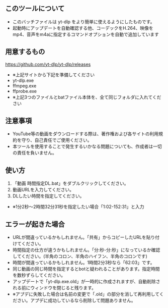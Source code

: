 ## このツールについて
- このバッチファイルは yt-dlp をより簡単に使えるようにしたものです。
- 起動時にアップデートを自動確認する他、コーデックをH.264、映像をmp4、音声をm4aに指定するコマンドオプションを自動で追加しています

## 用意するもの
https://github.com/yt-dlp/yt-dlp/releases
- ※上記サイトから下記を準備してください
- yt-dlp.exe
- ffmpeg.exe
- ffprobe.exe
- ※上記3つのファイルとbatファイル本体を、全て同じフォルダに入れてください

## 注意事項
- YouTube等の動画をダウンロードする際は、著作権および各サイトの利用規約を守り、自己責任でご使用ください。
- 本ツールを使用することで発生するいかなる問題についても、作成者は一切の責任を負いません。

## 使い方
1. 「動画 時間指定DL.bat」をダブルクリックしてください。
2.  動画URLを入力してください。
3.  DLしたい時間を指定してください。
- ※1分2秒～2時間32分31秒を指定したい場合「1:02-152:31」と入力

## エラーが起きた場合
- URLが間違っているかもしれません。「共有」からコピーしたURLを貼り付けてください。
- 時間指定の仕方が違うかもしれません。「分:秒-分:秒」になっているか確認してください。(半角のコロン、半角のハイフン、半角のコロンです)
- 時間が間違っているかもしれません。1時間2分3秒なら「62:03」です。
- 同じ動画の同じ時間を指定するとbotと疑われることがあります。指定時間を数秒ずらしてください。
- アップデートで「yt-dlp.exe.old」が一時的に作成されますが、自動削除される前にウィンドウを閉じると残ります。
- ※アプデに失敗した場合は名前の変更で「.old」の部分を消して再利用してください。アプデに成功しているなら削除して問題ありません。
